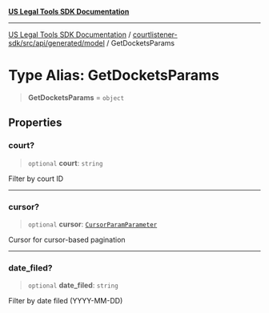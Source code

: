 [**US Legal Tools SDK Documentation**](../../../../../../README.md)

***

[US Legal Tools SDK Documentation](../../../../../../README.md) / [courtlistener-sdk/src/api/generated/model](../README.md) / GetDocketsParams

# Type Alias: GetDocketsParams

> **GetDocketsParams** = `object`

## Properties

### court?

> `optional` **court**: `string`

Filter by court ID

***

### cursor?

> `optional` **cursor**: [`CursorParamParameter`](CursorParamParameter.md)

Cursor for cursor-based pagination

***

### date\_filed?

> `optional` **date\_filed**: `string`

Filter by date filed (YYYY-MM-DD)
